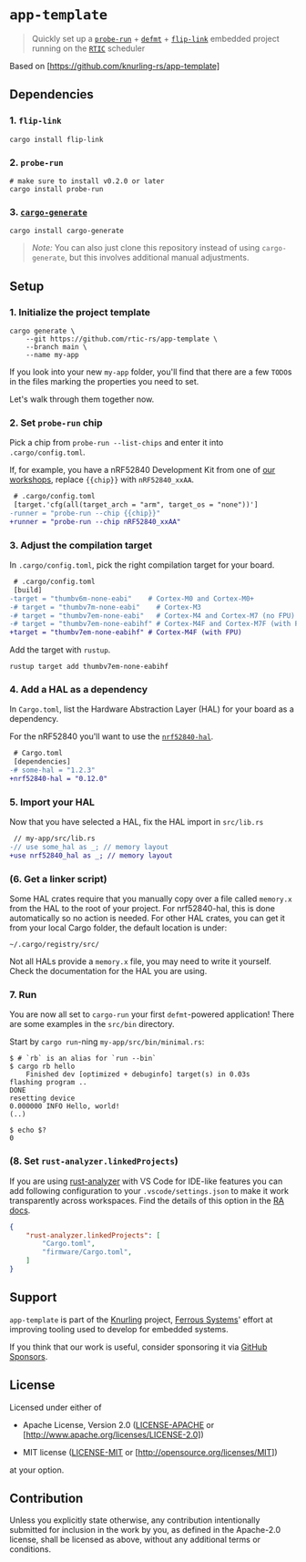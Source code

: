 # `app-template`

> Quickly set up a [`probe-run`] + [`defmt`] + [`flip-link`] embedded project
> running on the [`RTIC`] scheduler

[`probe-run`]: https://crates.io/crates/probe-run
[`defmt`]: https://github.com/knurling-rs/defmt
[`flip-link`]: https://github.com/knurling-rs/flip-link
[`RTIC`]: https://rtic.rs/

Based on [https://github.com/knurling-rs/app-template]

## Dependencies

### 1. `flip-link`

```console
cargo install flip-link
```

### 2. `probe-run`

``` console
# make sure to install v0.2.0 or later
cargo install probe-run
```

### 3. [`cargo-generate`]

``` console
cargo install cargo-generate
```

[`cargo-generate`]: https://crates.io/crates/cargo-generate

> *Note:* You can also just clone this repository instead of using `cargo-generate`, but this involves additional manual adjustments.

## Setup

### 1. Initialize the project template

``` console
cargo generate \
    --git https://github.com/rtic-rs/app-template \
    --branch main \
    --name my-app
```

If you look into your new `my-app` folder, you'll find that there are a few `TODO`s in the files marking the properties you need to set.

Let's walk through them together now.

### 2. Set `probe-run` chip

Pick a chip from `probe-run --list-chips` and enter it into `.cargo/config.toml`.

If, for example, you have a nRF52840 Development Kit from one of [our workshops], replace `{{chip}}` with `nRF52840_xxAA`.

[our workshops]: https://github.com/ferrous-systems/embedded-trainings-2020

``` diff
 # .cargo/config.toml
 [target.'cfg(all(target_arch = "arm", target_os = "none"))']
-runner = "probe-run --chip {{chip}}"
+runner = "probe-run --chip nRF52840_xxAA"
```

### 3. Adjust the compilation target

In `.cargo/config.toml`, pick the right compilation target for your board.

``` diff
 # .cargo/config.toml
 [build]
-target = "thumbv6m-none-eabi"    # Cortex-M0 and Cortex-M0+
-# target = "thumbv7m-none-eabi"    # Cortex-M3
-# target = "thumbv7em-none-eabi"   # Cortex-M4 and Cortex-M7 (no FPU)
-# target = "thumbv7em-none-eabihf" # Cortex-M4F and Cortex-M7F (with FPU)
+target = "thumbv7em-none-eabihf" # Cortex-M4F (with FPU)
```

Add the target with `rustup`.

``` console
rustup target add thumbv7em-none-eabihf
```

### 4. Add a HAL as a dependency

In `Cargo.toml`, list the Hardware Abstraction Layer (HAL) for your board as a dependency.

For the nRF52840 you'll want to use the [`nrf52840-hal`].

[`nrf52840-hal`]: https://crates.io/crates/nrf52840-hal

``` diff
 # Cargo.toml
 [dependencies]
-# some-hal = "1.2.3"
+nrf52840-hal = "0.12.0"
```

### 5. Import your HAL

Now that you have selected a HAL, fix the HAL import in `src/lib.rs`

``` diff
 // my-app/src/lib.rs
-// use some_hal as _; // memory layout
+use nrf52840_hal as _; // memory layout
```

### (6. Get a linker script)

Some HAL crates require that you manually copy over a file called `memory.x` from the HAL to the root of your project. For nrf52840-hal, this is done automatically so no action is needed. For other HAL crates, you can get it from your local Cargo folder, the default location is under:

```console
~/.cargo/registry/src/
```

Not all HALs provide a `memory.x` file, you may need to write it yourself. Check the documentation for the HAL you are using.

### 7. Run

You are now all set to `cargo-run` your first `defmt`-powered application!
There are some examples in the `src/bin` directory.

Start by `cargo run`-ning `my-app/src/bin/minimal.rs`:

``` console
$ # `rb` is an alias for `run --bin`
$ cargo rb hello
    Finished dev [optimized + debuginfo] target(s) in 0.03s
flashing program ..
DONE
resetting device
0.000000 INFO Hello, world!
(..)

$ echo $?
0
```

### (8. Set `rust-analyzer.linkedProjects`)

If you are using [rust-analyzer] with VS Code for IDE-like features you can add following configuration to your `.vscode/settings.json` to make it work transparently across workspaces. Find the details of this option in the [RA docs].

```json
{
    "rust-analyzer.linkedProjects": [
        "Cargo.toml",
        "firmware/Cargo.toml",
    ]
}
```

[RA docs]: https://rust-analyzer.github.io/manual.html#configuration
[rust-analyzer]: https://rust-analyzer.github.io/

## Support

`app-template` is part of the [Knurling] project, [Ferrous Systems]' effort at
improving tooling used to develop for embedded systems.

If you think that our work is useful, consider sponsoring it via [GitHub
Sponsors].

## License

Licensed under either of

- Apache License, Version 2.0 ([LICENSE-APACHE](LICENSE-APACHE) or
  [http://www.apache.org/licenses/LICENSE-2.0])

- MIT license ([LICENSE-MIT](LICENSE-MIT) or [http://opensource.org/licenses/MIT])

at your option.

## Contribution

Unless you explicitly state otherwise, any contribution intentionally submitted
for inclusion in the work by you, as defined in the Apache-2.0 license, shall be
licensed as above, without any additional terms or conditions.

[Knurling]: https://knurling.ferrous-systems.com
[Ferrous Systems]: https://ferrous-systems.com/
[GitHub Sponsors]: https://github.com/sponsors/knurling-rs
